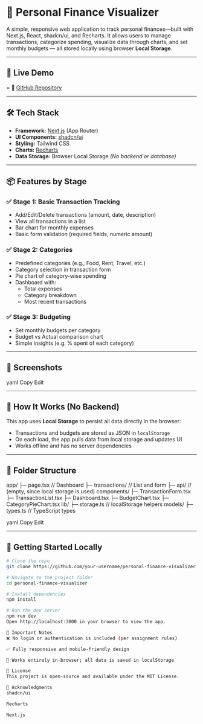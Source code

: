 # 💸 Personal Finance Visualizer

A simple, responsive web application to track personal finances—built with Next.js, React, shadcn/ui, and Recharts. It allows users to manage transactions, categorize spending, visualize data through charts, and set monthly budgets — all stored locally using browser **Local Storage**.

---

## 🚀 Live Demo

=
📁 [GitHub Repository](https://github.com/adiispam0804/financevisualizer)

---

## 🛠️ Tech Stack

- **Framework:** [Next.js](https://nextjs.org/) (App Router)
- **UI Components:** [shadcn/ui](https://ui.shadcn.com/)
- **Styling:** Tailwind CSS
- **Charts:** [Recharts](https://recharts.org/)
- **Data Storage:** Browser Local Storage *(No backend or database)*

---

## 📦 Features by Stage

### ✅ Stage 1: Basic Transaction Tracking

- Add/Edit/Delete transactions (amount, date, description)
- View all transactions in a list
- Bar chart for monthly expenses
- Basic form validation (required fields, numeric amount)

### ✅ Stage 2: Categories

- Predefined categories (e.g., Food, Rent, Travel, etc.)
- Category selection in transaction form
- Pie chart of category-wise spending
- Dashboard with:
  - Total expenses
  - Category breakdown
  - Most recent transactions

### ✅ Stage 3: Budgeting

- Set monthly budgets per category
- Budget vs Actual comparison chart
- Simple insights (e.g. % spent of each category)

---

## 📸 Screenshots

<!-- Add screenshots here if available -->

yaml
Copy
Edit

---

## 🧠 How It Works (No Backend)

This app uses **Local Storage** to persist all data directly in the browser:

- Transactions and budgets are stored as JSON in `localStorage`
- On each load, the app pulls data from local storage and updates UI
- Works offline and has no server dependencies

---

## 📁 Folder Structure

app/
├─ page.tsx // Dashboard
├─ transactions/ // List and form
├─ api/ // (empty, since local storage is used)
components/
├─ TransactionForm.tsx
├─ TransactionList.tsx
├─ Dashboard.tsx
├─ BudgetChart.tsx
├─ CategoryPieChart.tsx
lib/
├─ storage.ts // localStorage helpers
models/
├─ types.ts // TypeScript types

yaml
Copy
Edit

---

## 🧪 Getting Started Locally

```bash
# Clone the repo
git clone https://github.com/your-username/personal-finance-visualizer

# Navigate to the project folder
cd personal-finance-visualizer

# Install dependencies
npm install

# Run the dev server
npm run dev
Open http://localhost:3000 in your browser to view the app.

📌 Important Notes
❌ No login or authentication is included (per assignment rules)

✅ Fully responsive and mobile-friendly design

🧠 Works entirely in-browser; all data is saved in localStorage

📃 License
This project is open-source and available under the MIT License.

🙌 Acknowledgments
shadcn/ui

Recharts

Next.js
